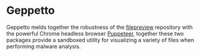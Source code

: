 # Geppetto

Geppetto melds together the robustness of the [filepreview](https://github.com/maxlabelle/filepreview) repository with the powerful Chrome headless browser [Puppeteer](https://github.com/GoogleChrome/puppeteer), together these two packages provide a sandboxed utility for visualizing a variety of files when performing malware analysis.
